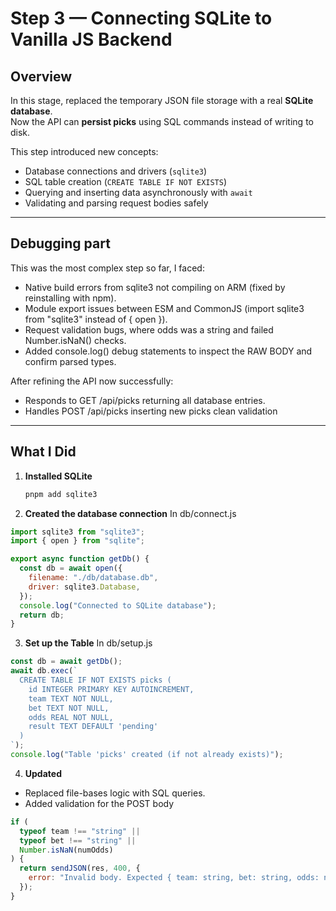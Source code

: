 # Step 3 — Connecting SQLite to Vanilla JS Backend

## Overview

In this stage, replaced the temporary JSON file storage with a real **SQLite database**.  
Now the API can **persist picks** using SQL commands instead of writing to disk.

This step introduced new concepts:

- Database connections and drivers (`sqlite3`)
- SQL table creation (`CREATE TABLE IF NOT EXISTS`)
- Querying and inserting data asynchronously with `await`
- Validating and parsing request bodies safely

---

## Debugging part

This was the most complex step so far, I faced:

- Native build errors from sqlite3 not compiling on ARM (fixed by reinstalling with npm).
- Module export issues between ESM and CommonJS (import sqlite3 from "sqlite3" instead of { open }).
- Request validation bugs, where odds was a string and failed Number.isNaN() checks.
- Added console.log() debug statements to inspect the RAW BODY and confirm parsed types.

After refining the API now successfully:

- Responds to GET /api/picks returning all database entries.
- Handles POST /api/picks inserting new picks clean validation

---

## What I Did

1. **Installed SQLite**
   ```bash
   pnpm add sqlite3
   ```
2. **Created the database connection**
   In db/connect.js

```js
import sqlite3 from "sqlite3";
import { open } from "sqlite";

export async function getDb() {
  const db = await open({
    filename: "./db/database.db",
    driver: sqlite3.Database,
  });
  console.log("Connected to SQLite database");
  return db;
}
```

3. **Set up the Table**
   In db/setup.js

```js
const db = await getDb();
await db.exec(`
  CREATE TABLE IF NOT EXISTS picks (
    id INTEGER PRIMARY KEY AUTOINCREMENT,
    team TEXT NOT NULL,
    bet TEXT NOT NULL,
    odds REAL NOT NULL,
    result TEXT DEFAULT 'pending'
  )
`);
console.log("Table 'picks' created (if not already exists)");
```

4. **Updated**

- Replaced file-bases logic with SQL queries.
- Added validation for the POST body

```js
if (
  typeof team !== "string" ||
  typeof bet !== "string" ||
  Number.isNaN(numOdds)
) {
  return sendJSON(res, 400, {
    error: "Invalid body. Expected { team: string, bet: string, odds: number }",
  });
}
```
